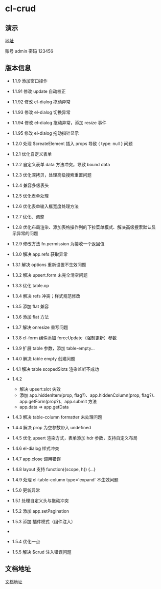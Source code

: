 # cl-crud

## 演示

[地址](https://show.cool-admin.com/)

账号 admin
密码 123456

## 版本信息

-   1.1.9 添加窗口操作

-   1.1.91 修改 update 自动校正

-   1.1.92 修改 el-dialog 拖动异常

-   1.1.93 修改 el-dialog 切换异常

-   1.1.94 修改 el-dialog 拖动异常，添加 resize 事件

-   1.1.95 修改 el-dialog 拖动指针显示

-   1.2.0 处理 \$createElement 插入 props 导致 { type: null } 问题

-   1.2.1 优化自定义表单

-   1.2.2 自定义表单 data 方法冲突，导致 bound data

-   1.2.3 优化深拷贝，处理高级搜索重置问题

-   1.2.4 兼容多级表头

-   1.2.5 优化表单处理

-   1.2.6 优化表单输入框宽度处理方法

-   1.2.7 优化、调整

-   1.2.8 优化布局渲染、添加表格操作列的下拉菜单模式、解决高级搜索默认显示异常的问题

-   1.2.9 修改方法 fn.permission 为接收一个返回值

-   1.3.0 解决 app.refs 获取异常

-   1.3.1 解决 options 重新设置不生效问题

-   1.3.2 解决 upsert.form 未完全清空问题

-   1.3.3 优化 table.op

-   1.3.4 解决 refs 冲突；样式规范修改

-   1.3.5 添加 flat 兼容

-   1.3.6 添加 flat 方法

-   1.3.7 解决 onresize 重写问题

-   1.3.8 cl-form 组件添加 forceUpdate（强制更新）参数

-   1.3.9 扩展 table 参数，添加 table-empty...

-   1.4.0 解决 table empty 创建问题

-   1.4.1 解决 table scopedSlots 渲染监听不成功

-   1.4.2

    -   解决 upsert:slot 失效
    -   添加 app.hiddenItem(prop, flag?)、app.hiddenColumn(prop, flag?)、app.getForm(prop?)、app.submit 方法
    -   app.data => app.getData

-   1.4.3 解决 table-column formatter 未处理问题

-   1.4.4 解决 prop 为空参数带入 undefined

-   1.4.5 优化 upsert 渲染方式，表单添加 hdr 参数，支持自定义布局

-   1.4.6 el-dialog 样式冲突

-   1.4.7 app.close 调用错误

-   1.4.8 layout 支持 function({scope, h}) {...}

-   1.4.9 处理 el-table-column type='expand' 不生效问题

-   1.5.0 更新异常

-   1.5.1 处理自定义头与拖动冲突

-   1.5.2 添加 app.setPagination

-   1.5.3 添加 插件模式（组件注入）
-
-   1.5.4 优化一点

-   1.5.5 解决 $crud 注入错误问题

## 文档地址

[文档地址](https://docs.cool-admin.com/#/front/crud)
